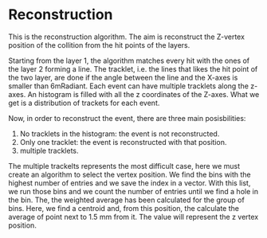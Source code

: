 # Reconstruction
This is the reconstruction algorithm.
The aim is reconstruct the Z-vertex position of the collition from the hit points of the layers.

Starting from the layer 1, the algorithm matches every hit with the ones of the layer 2 forming a line. The tracklet, i.e. the lines that likes the hit point of the two layer, are done if the angle between the line and the X-axes is smaller than 6mRadiant. Each event can have multiple tracklets along the z-axes. An histogram is filled with all the z coordinates of the Z-axes. What we get is a distribution of trackets for each event.

Now, in order to reconstruct the event, there are three main posisbilities:

1. No tracklets in the histogram: the event is not reconstructed.
2. Only one tracklet: the event is reconstructed with that position.
3. multiple tracklets.

The multiple trackelts represents the most difficult case, here we must create an algorithm to select the vertex position.
We find the bins with the highest number of entries and we save the index in a vector. With this list, we run those bins and we count the number of entries until we find a hole in the bin. The, the weighted average has been calculated for the group of bins. Here, we find a centroid and, from this position, the calculate the average of point next to 1.5 mm from it.
The value will represent the z vertex position.
